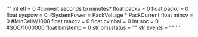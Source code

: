 '''
int etl = 0 #convert seconds to minutes?
float packv = 0
float packc = 0
float syspow = 0 #SystemPower = PackVoltage * PackCurrent
float mincv = 0 #MinCellV/1000
float maxcv = 0
float cvinbal = 0
int soc = 0 #SOC/1000000
float bmstemp = 0
str bmsstatus = ""
str events = ""
'''